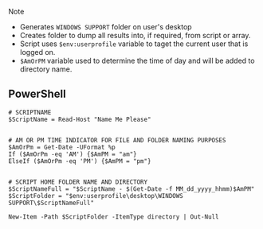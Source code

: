 
> [!NOTE]
> - Generates `WINDOWS SUPPORT` folder on user's desktop
> - Creates folder to dump all results into, if required, from script or array.
> - Script uses `$env:userprofile` variable to taget the current user that is logged on.
> - `$AmOrPM` variable used to determine the time of day and will be added to directory name.

## PowerShell
```
# SCRIPTNAME
$ScriptName = Read-Host "Name Me Please"


# AM OR PM TIME INDICATOR FOR FILE AND FOLDER NAMING PURPOSES
$AmOrPm = Get-Date -UFormat %p
If ($AmOrPm -eq 'AM') {$AmPM = "am"}
ElseIf ($AmOrPm -eq 'PM') {$AmPM = "pm"}


# SCRIPT HOME FOLDER NAME AND DIRECTORY
$ScriptNameFull = "$ScriptName - $(Get-Date -f MM_dd_yyyy_hhmm)$AmPM"
$ScriptFolder = "$env:userprofile\desktop\WINDOWS SUPPORT\$ScriptNameFull"

New-Item -Path $ScriptFolder -ItemType directory | Out-Null
```
